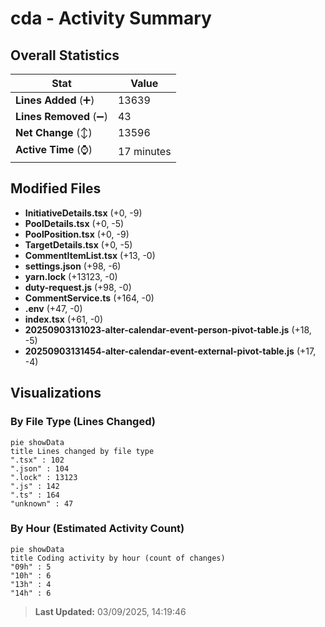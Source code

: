 # cda - Activity Summary 

## Overall Statistics

| Stat                   | Value                                                             |
| ---------------------- | ----------------------------------------------------------------- |
| **Lines Added** (➕)   | 13639                                          |
| **Lines Removed** (➖) | 43                                        |
| **Net Change** (↕)    | 13596                |
| **Active Time** (⌚)   | 17 minutes |


## Modified Files
- **InitiativeDetails.tsx** (+0, -9)
- **PoolDetails.tsx** (+0, -5)
- **PoolPosition.tsx** (+0, -9)
- **TargetDetails.tsx** (+0, -5)
- **CommentItemList.tsx** (+13, -0)
- **settings.json** (+98, -6)
- **yarn.lock** (+13123, -0)
- **duty-request.js** (+98, -0)
- **CommentService.ts** (+164, -0)
- **.env** (+47, -0)
- **index.tsx** (+61, -0)
- **20250903131023-alter-calendar-event-person-pivot-table.js** (+18, -5)
- **20250903131454-alter-calendar-event-external-pivot-table.js** (+17, -4)

## Visualizations

### By File Type (Lines Changed)

```mermaid
pie showData
title Lines changed by file type
".tsx" : 102
".json" : 104
".lock" : 13123
".js" : 142
".ts" : 164
"unknown" : 47
```

### By Hour (Estimated Activity Count)

```mermaid
pie showData
title Coding activity by hour (count of changes)
"09h" : 5
"10h" : 6
"13h" : 4
"14h" : 6
```


> **Last Updated:** 03/09/2025, 14:19:46